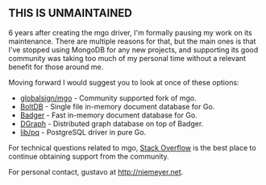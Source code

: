 THIS IS UNMAINTAINED
--------------------

6 years after creating the mgo driver, I'm formally pausing my work on its maintenance.
There are multiple reasons for that, but the main ones is that I've stopped using MongoDB
for any new projects, and supporting its good community was taking too much of my
personal time without a relevant benefit for those around me.

Moving forward I would suggest you to look at once of these options:

  * [globalsign/mgo](https://github.com/globalsign/mgo) - Community supported fork of mgo.
  * [BoltDB](https://github.com/coreos/bbolt) - Single file in-memory document database for Go.
  * [Badger](https://github.com/dgraph-io/badger) - Fast in-memory document database for Go.
  * [DGraph](https://github.com/dgraph-io/dgraph) - Distributed graph database on top of Badger.
  * [lib/pq](https://github.com/lib/pq) - PostgreSQL driver in pure Go.

For technical questions related to mgo, [Stack Overflow](https://stackoverflow.com/questions/tagged/mgo)
is the best place to continue obtaining support from the community.

For personal contact, gustavo at http://niemeyer.net.
